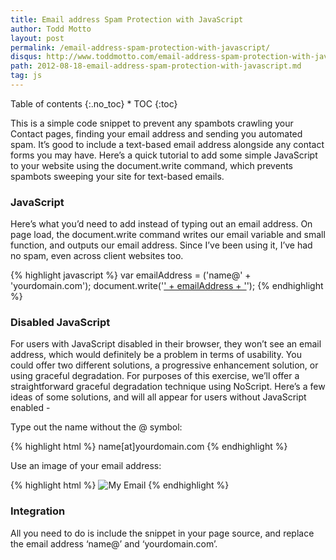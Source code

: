 ```yaml
---
title: Email address Spam Protection with JavaScript
author: Todd Motto
layout: post
permalink: /email-address-spam-protection-with-javascript/
disqus: http://www.toddmotto.com/email-address-spam-protection-with-javascript
path: 2012-08-18-email-address-spam-protection-with-javascript.md
tag: js
---
```


<div class="toc" markdown="1">
<span class="gamma">Table of contents</span>
{:.no_toc}
* TOC
{:toc}
</div>

This is a simple code snippet to prevent any spambots crawling your Contact pages, finding your email address and sending you automated spam. It’s good to include a text-based email address alongside any contact forms you may have. Here’s a quick tutorial to add some simple JavaScript to your website using the document.write command, which prevents spambots sweeping your site for text-based emails.

### JavaScript

Here’s what you’d need to add instead of typing out an email address. On page load, the document.write command writes our email variable and small function, and outputs our email address. Since I’ve been using it, I’ve had no spam, even across client websites too.

{% highlight javascript %}
var emailAddress = ('name@' + 'yourdomain.com');
document.write('<a href="mailto:' + emailAddress + '">' + emailAddress + '</a>');
{% endhighlight %}

### Disabled JavaScript
For users with JavaScript disabled in their browser, they won’t see an email address, which would definitely be a problem in terms of usability. You could offer two different solutions, a progressive enhancement solution, or using graceful degradation. For purposes of this exercise, we’ll offer a straightforward graceful degradation technique using NoScript. Here’s a few ideas of some solutions, and will all appear for users without JavaScript enabled -

Type out the name without the @ symbol:

{% highlight html %}
    <noscript>name[at]yourdomain.com</noscript>
{% endhighlight %}

Use an image of your email address:

{% highlight html %}
    <noscript><img src="img/email-address.jpg" alt="My Email"></noscript>
{% endhighlight %}

### Integration

All you need to do is include the snippet in your page source, and replace the email address ‘name@’ and ‘yourdomain.com’.
